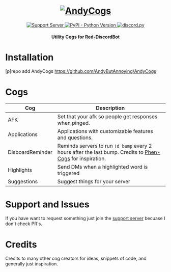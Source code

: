 <h1 align="center">
  <a href="https://github.com/AndyButAnnoying/AndyCogs"><img src="https://cdn.discordapp.com/icons/321845546534830085/a_650fa1ce364722e61d08b2d7280dc18f.jpg" alt="AndyCogs"></a>
</h1>

<p align="center">
  <a href="https://discord.gg/nVcZQt7mqk">
    <img src="https://discordapp.com/api/guilds/779170711305715764/widget.png?style=shield" alt="Support Server">
  </a>
  <a href="https://www.python.org/downloads/">
    <img alt="PyPI - Python Version" src="https://img.shields.io/pypi/pyversions/Red-Discordbot">
  </a>
  <a href="https://github.com/Rapptz/discord.py/">
     <img src="https://img.shields.io/badge/discord-py-blue.svg" alt="discord.py">
  </a>
</p>
<h4 align="center">Utility Cogs for Red-DiscordBot</h4>

# Installation
[p]repo add AndyCogs https://github.com/AndyButAnnoying/AndyCogs

# Cogs
| Cog | Description |
| --- | --- |
|AFK| Set that your afk so people get responses when pinged. |
| Applications | Applications with customizable features and questions.|
| DisboardReminder | Reminds servers to run `!d bump` every 2 hours after the last bump. Credits to [Phen-Cogs](https://github.com/phenom4n4n/phen-cogs) for inspiration. |
|Highlights | Send DMs when a highlighted word is triggered |
| Suggestions | Suggest things for your server |


# Support and Issues
If you have want to request something just join the [support server](https://discord.gg/nVcZQt7mqk) becuase I don't check PR's.

# Credits
Credits to many other cog creators for ideas, snippets of code, and generally just inspiration.
